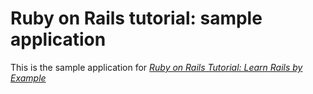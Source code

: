 # Ruby on Rails tutorial: sample application

This is the sample application for
[*Ruby on Rails Tutorial: Learn Rails by Example*](http://railstutorial.org/)
